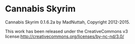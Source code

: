 # Cannabis Skyrim

Cannabis Skyrim 0.1.6.2a by MadNuttah, Copyright 2012-2015.

This work has been released under the CreativeCommons v3 license:http://creativecommons.org/licenses/by-nc-nd/3.0/ 
